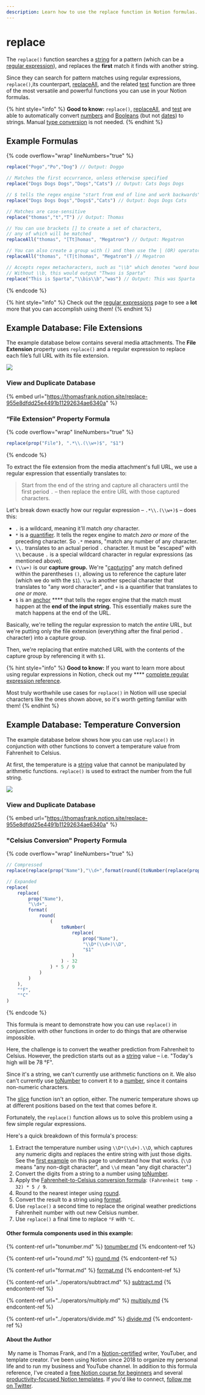 ```yaml
---
description: Learn how to use the replace function in Notion formulas.
---
```


# replace

The `replace()` function searches a [string](../../formula-basics/data-types/string.md) for a pattern (which can be a [regular expression](../../reference/regular-expressions-in-notion-formulas.md)), and replaces the **first** match it finds with another string.

Since they can search for pattern matches using regular expressions, `replace()`,its counterpart, [replaceAll](replaceall.md), and the related [test](test.md) function are three of the most versatile and powerful functions you can use in your Notion formulas.

{% hint style="info" %}
**Good to know:** `replace()`, [replaceAll](replaceall.md), and [test](test.md) are able to automatically convert [numbers](../../formula-basics/data-types/number.md) and [Booleans](../../formula-basics/data-types/boolean-checkbox.md) (but not [dates](../../formula-basics/data-types/date-data-type.md)) to strings. Manual [type conversion](../../reference/converting-data-types.md) is not needed.
{% endhint %}

## Example Formulas

{% code overflow="wrap" lineNumbers="true" %}
```jsx
replace("Pogo","Po","Dog") // Output: Doggo

// Matches the first occurrance, unless otherwise specified
replace("Dogs Dogs Dogs","Dogs","Cats") // Output: Cats Dogs Dogs

// $ tells the regex engine "start from end of line and work backwards"
replace("Dogs Dogs Dogs","Dogs$","Cats") // Output: Dogs Dogs Cats

// Matches are case-sensitive
replace("thomas","t","T") // Output: Thomas

// You can use brackets [] to create a set of characters,
// any of which will be matched
replaceAll("thomas", "[Tt]homas", "Megatron") // Output: Megatron

// You can also create a group with () and then use the | (OR) operator
replaceAll("thomas", "(T|t)homas", "Megatron") // Megatron

// Accepts regex metacharacters, such as "\\b" which denotes "word boundary".
// Without \\b, this would output "Thwas is Sparta"
replace("This is Sparta","\\bis\\b","was") // Output: This was Sparta
```
{% endcode %}

{% hint style="info" %}
Check out the [regular expressions](../../reference/regular-expressions-in-notion-formulas.md) page to see a **lot** more that you can accomplish using them!
{% endhint %}

## Example Database: File Extensions

The example database below contains several media attachments. The **File Extension** property uses `replace()` and a regular expression to replace each file’s full URL with its file extension.

![](<../../.gitbook/assets/Replace Function - Notion Formulas.png>)

### View and Duplicate Database

{% embed url="https://thomasfrank.notion.site/replace-955e8dfdd25e4491b11292634ae6340a" %}

### “File Extension” Property Formula

{% code overflow="wrap" lineNumbers="true" %}
```jsx
replace(prop("File"), ".*\\.(\\w+)$", "$1")
```
{% endcode %}

To extract the file extension from the media attachment's full URL, we use a regular expression that essentially translates to:

> Start from the end of the string and capture all characters until the first period `.` – then replace the entire URL with those captured characters.

Let's break down exactly how our regular expression – `.*\\.(\\w+)$` – does this:

* `.` is a wildcard, meaning it'll match _any_ character.
* `*` is a [quantifier](../../reference/regular-expressions-in-notion-formulas.md#quantifiers). It tells the regex engine to match _zero or more_ of the preceding character. So `.*` means, "match any number of any character.
* `\\.` translates to an actual period `.` character. It must be "escaped" with `\\` because `.` is a special wildcard character in regular expressions (as mentioned above).
* `(\\w+)` is our **capture group.** We're "[capturing](../../reference/regular-expressions-in-notion-formulas.md#character-grouping)" any match defined within the parentheses `()`, allowing us to reference the capture later (which we do with the `$1`). `\\w` is another special character that translates to "any word character", and `+` is a quantifier that translates to _one or more._
* `$` is an [anchor](../../reference/regular-expressions-in-notion-formulas.md#anchors) **** that tells the regex engine that the match must happen at the **end of the input string.** This essentially makes sure the match happens at the end of the URL.

Basically, we're telling the regular expression to match the _entire_ URL, but we're putting only the file extension (everything after the final period `.` character) into a capture group.

Then, we're replacing that entire matched URL with the contents of the capture group by referencing it with `$1`.

{% hint style="info" %}
**Good to know:** If you want to learn more about using regular expressions in Notion, check out my **** [complete regular expression reference](../../reference/regular-expressions-in-notion-formulas.md).&#x20;

Most truly worthwhile use cases for `replace()` in Notion will use special characters like the ones shown above, so it's worth getting familiar with them!
{% endhint %}

## Example Database: Temperature Conversion

The example database below shows how you can use `replace()` in conjunction with other functions to convert a temperature value from Fahrenheit to Celsius.

At first, the temperature is a [string](../../formula-basics/data-types/string.md) value that cannot be manipulated by arithmetic functions. `replace()` is used to extract the number from the full string.

![](<../../.gitbook/assets/Fahrenheit to Celcius Convertion - Replace Function with Regular Expressions - Notion Formulas.png>)

### View and Duplicate Database

{% embed url="https://thomasfrank.notion.site/replace-955e8dfdd25e4491b11292634ae6340a" %}

### "Celsius Conversion" Property Formula

{% code overflow="wrap" lineNumbers="true" %}
```jsx
// Compressed
replace(replace(prop("Name"),"\\d+",format(round((toNumber(replace(prop("Name"), "\\D*(\\d+)\\D", "$1")) - 32) * 5 / 9))),"°F","°C")

// Expanded
replace(
    replace(
        prop("Name"),
        "\\d+",
        format(
            round(
                (
                    toNumber(
                        replace(
                            prop("Name"), 
                            "\\D*(\\d+)\\D", 
                            "$1"
                        )
                    ) - 32
                ) * 5 / 9
            )
        )
    ),
    "°F",
    "°C"
)
```
{% endcode %}

This formula is meant to demonstrate how you can use `replace()` in conjunction with other functions in order to do things that are otherwise impossible.

Here, the challenge is to convert the weather prediction from Fahrenheit to Celsius. However, the prediction starts out as a [string](../../formula-basics/data-types/string.md) value – i.e. "Today's high will be 78 °F".&#x20;

Since it's a string, we can't currently use arithmetic functions on it. We also can't currently use [toNumber](tonumber.md) to convert it to a [number](../../formula-basics/data-types/number.md), since it contains non-numeric characters.

The [slice](slice.md) function isn't an option, either. The numeric temperature shows up at different positions based on the text that comes before it.

Fortunately, the `replace()` function allows us to solve this problem using a few simple regular expressions.&#x20;

Here's a quick breakdown of this formula's process:

1. Extract the temperature number using `\\D*(\\d+).\\D`, which captures any numeric digits and replaces the entire string with just those digits. See the [first example](replace.md#example-database-file-extensions) on this page to understand how that works. (`\\D` means "any non-digit character", and `\\d` mean "any digit character".)
2. Convert the digits from a string to a number using [toNumber](tonumber.md).
3. Apply the [Fahrenheit-to-Celsius conversion formula](https://www.almanac.com/temperature-conversion-celsius-fahrenheit): `(Fahrenheit temp - 32) * 5 / 9`.
4. Round to the nearest integer using [round](round.md).
5. Convert the result to a string using [format](format.md).
6. Use `replace()` a second time to replace the original weather predictions Fahrenheit number with out new Celsius number.
7. Use `replace()` a final time to replace `°F` with `°C`.

#### Other formula components used in this example:

{% content-ref url="tonumber.md" %}
[tonumber.md](tonumber.md)
{% endcontent-ref %}

{% content-ref url="round.md" %}
[round.md](round.md)
{% endcontent-ref %}

{% content-ref url="format.md" %}
[format.md](format.md)
{% endcontent-ref %}

{% content-ref url="../operators/subtract.md" %}
[subtract.md](../operators/subtract.md)
{% endcontent-ref %}

{% content-ref url="../operators/multiply.md" %}
[multiply.md](../operators/multiply.md)
{% endcontent-ref %}

{% content-ref url="../operators/divide.md" %}
[divide.md](../operators/divide.md)
{% endcontent-ref %}

#### About the Author

<img src="../../.gitbook/assets/Notion Fundamentals with Thomas Frank - Avatar 2021 compressed (1).png" alt="" data-size="line"> My name is Thomas Frank, and I'm a [Notion-certified](https://www.credly.com/badges/95fae13a-17bf-4b4a-a3d2-d58c8a3e6a2a/public\_url) writer, YouTuber, and template creator. I've been using Notion since 2018 to organize my personal life and to run my business and YouTube channel. In addition to this formula reference, I've created a [free Notion course for beginners](https://thomasjfrank.com/fundamentals/) and several [productivity-focused Notion templates](https://thomasjfrank.com/templates/). If you'd like to connect, [follow me on Twitter](https://twitter.com/TomFrankly).
